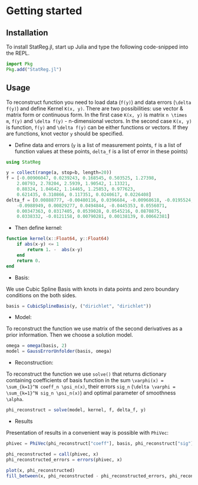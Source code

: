 # Getting started

## Installation
To install StatReg.jl, start up Julia and type the following code-snipped into the REPL.
```julia
import Pkg
Pkg.add("StatReg.jl")
```

## Usage

To reconstruct function you need to load data (``f(y)``) and data errors (``\delta f(y)``) and define Kernel ``K(x, y)``.
There are two possibilities: use vector & matrix form or continuous form.
In the first case ``K(x, y)`` is matrix ``n \times m``, ``f(y)`` and ``\delta f(y)`` - n-dimensional vectors.
In the second case ``K(x, y)`` is function, ``f(y)`` and ``\delta f(y)`` can be either functions or vectors.
If they are functions, knot vector ``y`` should be specified.

* Define data and errors (`y` is a list of measurement points, `f` is a list of function values at these points, `delta_f` is a list of error in these points)

```julia
using StatReg

y = collect(range(a, stop=b, length=20))
f = [-0.00906047, 0.0239243, 0.168545, 0.503525, 1.27398,
    2.08793, 2.78204, 2.5939, 1.90542, 1.13321,
    0.88324, 1.04642, 1.14465, 1.25853, 0.977623,
    0.621435, 0.310866, 0.117351, 0.0240617, 0.0226408]
delta_f = [0.00888777, -0.00480116, 0.0396684, -0.00968618, -0.0195524,
    -0.0988949, 0.00829277, 0.0494844, -0.0445353, 0.0556071,
    0.00347363, 0.0317405, 0.0539028, 0.0545216, 0.0870875,
    0.0338332, -0.0121158, 0.00790281, 0.00138139, 0.00662381]

```

* Then define kernel:
```julia
function kernel(x::Float64, y::Float64)
    if abs(x-y) <= 1
        return 1. -  abs(x-y)
    end
    return 0.
end
```
* Basis:

We use Cubic Spline Basis with knots in data points and zero boundary conditions on the both sides.

```julia
basis = CubicSplineBasis(y, ("dirichlet", "dirichlet"))
```

* Model:

To reconstruct the function we use matrix of the second derivatives as a prior information. Then we choose a solution model.

```julia
omega = omega(basis, 2)
model = GaussErrorUnfolder(basis, omega)
```

* Reconstruction:

To reconstruct the function we use ``solve()`` that returns dictionary containing coefficients of basis function in the sum ``\varphi(x) = \sum_{k=1}^N coeff_n \psi_n(x)``, their errors ``sig_n`` (``\delta \varphi =  \sum_{k=1}^N sig_n \psi_n(x)``) and optimal parameter of smoothness ``\alpha``.

```julia
phi_reconstruct = solve(model, kernel, f, delta_f, y)
```
* Results

Presentation of results in a convenient way is possible with `PhiVec`:
```julia
phivec = PhiVec(phi_reconstruct["coeff"], basis, phi_reconstruct["sig"])

phi_reconstructed = call(phivec, x)
phi_reconstructed_errors = errors(phivec, x)

plot(x, phi_reconstructed)
fill_between(x, phi_reconstructed - phi_reconstructed_errors, phi_reconstructed + phi_reconstructed_errors, alpha=0.3)
```
